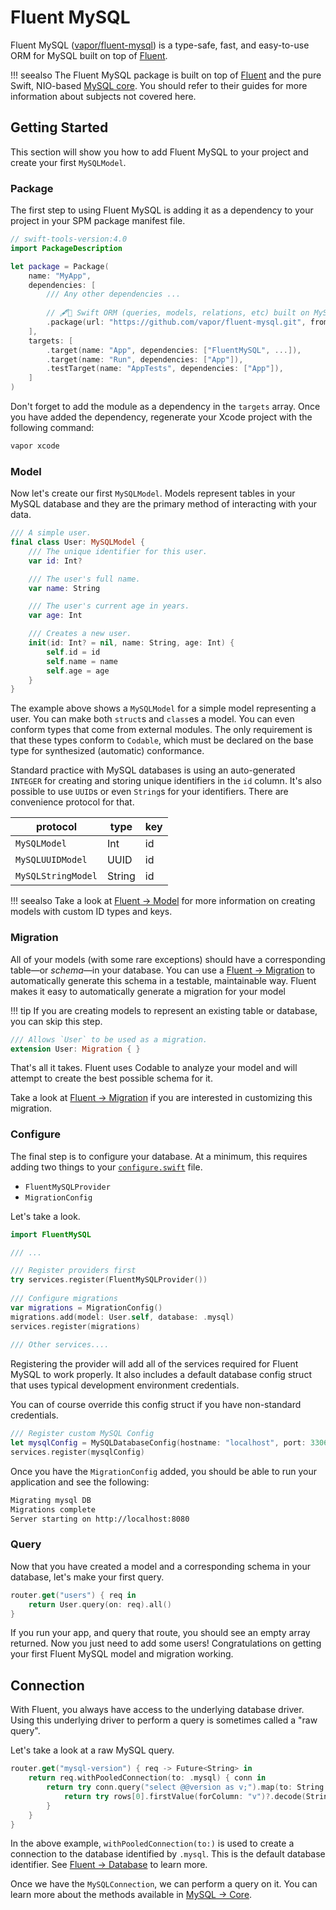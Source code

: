 # Fluent MySQL

Fluent MySQL ([vapor/fluent-mysql](https://github.com/vapor/fluent-mysql)) is a type-safe, fast, and easy-to-use ORM for MySQL built on top of [Fluent](../fluent/getting-started.md).

!!! seealso
    The Fluent MySQL package is built on top of [Fluent](../fluent/getting-started.md) and the pure Swift, NIO-based [MySQL core](core.md). You should refer to their guides for more information about subjects not covered here.

## Getting Started

This section will show you how to add Fluent MySQL to your project and create your first `MySQLModel`.

### Package

The first step to using Fluent MySQL is adding it as a dependency to your project in your SPM package manifest file.

```swift
// swift-tools-version:4.0
import PackageDescription

let package = Package(
    name: "MyApp",
    dependencies: [
        /// Any other dependencies ...
        
        // 🖋🐬 Swift ORM (queries, models, relations, etc) built on MySQL.
        .package(url: "https://github.com/vapor/fluent-mysql.git", from: "3.0.0-rc"),
    ],
    targets: [
        .target(name: "App", dependencies: ["FluentMySQL", ...]),
        .target(name: "Run", dependencies: ["App"]),
        .testTarget(name: "AppTests", dependencies: ["App"]),
    ]
)
```

Don't forget to add the module as a dependency in the `targets` array. Once you have added the dependency, regenerate your Xcode project with the following command:

```sh
vapor xcode
```

### Model

Now let's create our first `MySQLModel`. Models represent tables in your MySQL database and they are the primary method of interacting with your data. 

```swift
/// A simple user.
final class User: MySQLModel {
    /// The unique identifier for this user.
    var id: Int?

    /// The user's full name.
    var name: String

    /// The user's current age in years.
    var age: Int

    /// Creates a new user.
    init(id: Int? = nil, name: String, age: Int) {
        self.id = id
        self.name = name
        self.age = age
    }
}
```

The example above shows a `MySQLModel` for a simple model representing a user. You can make both `struct`s and `class`es a model. You can even conform types that come from external modules. The only requirement is that these types conform to `Codable`, which must be declared on the base type for synthesized (automatic) conformance.

Standard practice with MySQL databases is using an auto-generated `INTEGER` for creating and storing unique identifiers in the `id` column. It's also possible to use `UUID`s or even `String`s for your identifiers. There are convenience protocol for that. 

|protocol               |type  |key|
|-----------------------|------|---|
|`MySQLModel`      |Int   |id |
|`MySQLUUIDModel`  |UUID  |id |
|`MySQLStringModel`|String|id |

!!! seealso
    Take a look at [Fluent &rarr; Model](../fluent/models.md) for more information on creating models with custom ID types and keys.
    
### Migration

All of your models (with some rare exceptions) should have a corresponding table&mdash;or _schema_&mdash;in your database. You can use a [Fluent &rarr; Migration](../fluent/migrations.md) to automatically generate this schema in a testable, maintainable way. Fluent makes it easy to automatically generate a migration for your model

!!! tip
    If you are creating models to represent an existing table or database, you can skip this step.
    
```swift
/// Allows `User` to be used as a migration.
extension User: Migration { }
```

That's all it takes. Fluent uses Codable to analyze your model and will attempt to create the best possible schema for it.

Take a look at [Fluent &rarr; Migration](../fluent/migrations.md) if you are interested in customizing this migration.

### Configure

The final step is to configure your database. At a minimum, this requires adding two things to your [`configure.swift`](../getting-started/structure.md#configureswift) file.

- `FluentMySQLProvider`
- `MigrationConfig`

Let's take a look.

```swift
import FluentMySQL

/// ...

/// Register providers first
try services.register(FluentMySQLProvider())
    
/// Configure migrations
var migrations = MigrationConfig()
migrations.add(model: User.self, database: .mysql)
services.register(migrations)
    
/// Other services....
```

Registering the provider will add all of the services required for Fluent MySQL to work properly. It also includes a default database config struct that uses typical development environment credentials. 

You can of course override this config struct if you have non-standard credentials.

```swift
/// Register custom MySQL Config
let mysqlConfig = MySQLDatabaseConfig(hostname: "localhost", port: 3306, username: "vapor")
services.register(mysqlConfig)
```

Once you have the `MigrationConfig` added, you should be able to run your application and see the following:

```sh
Migrating mysql DB
Migrations complete
Server starting on http://localhost:8080
```

### Query

Now that you have created a model and a corresponding schema in your database, let's make your first query.

```swift
router.get("users") { req in
    return User.query(on: req).all()
}
```

If you run your app, and query that route, you should see an empty array returned. Now you just need to add some users! Congratulations on getting your first Fluent MySQL model and migration working.

## Connection

With Fluent, you always have access to the underlying database driver. Using this underlying driver to perform a query is sometimes called a "raw query".

Let's take a look at a raw MySQL query.

```swift
router.get("mysql-version") { req -> Future<String> in
    return req.withPooledConnection(to: .mysql) { conn in
        return try conn.query("select @@version as v;").map(to: String.self) { rows in
            return try rows[0].firstValue(forColumn: "v")?.decode(String.self) ?? "n/a"
        }
    }
}
```

In the above example, `withPooledConnection(to:)` is used to create a connection to the database identified by `.mysql`. This is the default database identifier. See [Fluent &rarr; Database](../fluent/database.md#identifier) to learn more.

Once we have the `MySQLConnection`, we can perform a query on it. You can learn more about the methods available in [MySQL &rarr; Core](core.md).
